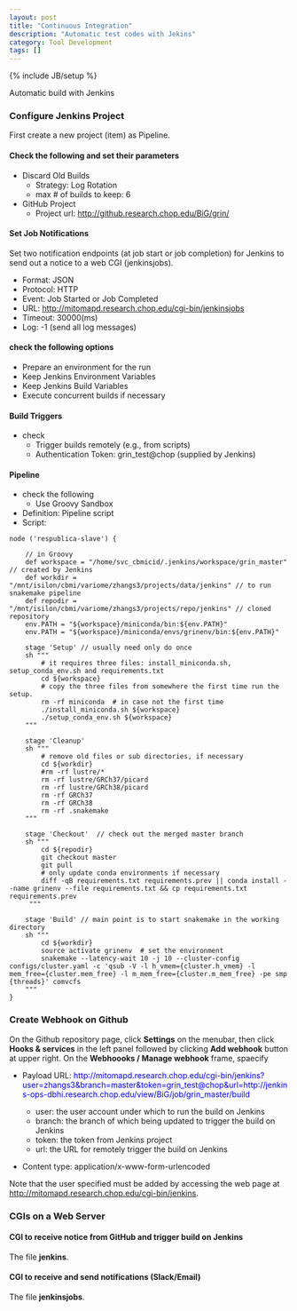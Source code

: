 ```yaml
---
layout: post
title: "Continuous Integration"
description: "Automatic test codes with Jekins"
category: Tool Development
tags: []
---
```

{% include JB/setup %}

Automatic build with Jenkins

### Configure Jenkins Project

First create a new project (item) as Pipeline.

#### Check the following and set their parameters

   * Discard Old Builds
      * Strategy: Log Rotation
      * max # of builds to keep: 6
   * GitHub Project
      * Project url: http://github.research.chop.edu/BiG/grin/

#### Set Job Notifications
Set two notification endpoints (at job start or job completion) for Jenkins to send out a notice to a web CGI (jenkinsjobs).

   * Format: JSON
   * Protocol: HTTP
   * Event: Job Started or Job Completed
   * URL: http://mitomapd.research.chop.edu/cgi-bin/jenkinsjobs
   * Timeout: 30000(ms)
   * Log: -1 (send all log messages)

#### check the following options

   * Prepare an environment for the run
   * Keep Jenkins Environment Variables
   * Keep Jenkins Build Variables
   * Execute concurrent builds if necessary

#### Build Triggers
   * check
      * Trigger builds remotely (e.g., from scripts)
      * Authentication Token: grin_test@chop (supplied by Jenkins)
#### Pipeline
   * check the following
      * Use Groovy Sandbox
   * Definition: Pipeline script
   * Script:
```
node ('respublica-slave') {
 
    // in Groovy
    def workspace = "/home/svc_cbmicid/.jenkins/workspace/grin_master" // created by Jenkins
    def workdir = "/mnt/isilon/cbmi/variome/zhangs3/projects/data/jenkins" // to run snakemake pipeline
    def repodir = "/mnt/isilon/cbmi/variome/zhangs3/projects/repo/jenkins" // cloned repository
    env.PATH = "${workspace}/miniconda/bin:${env.PATH}"
    env.PATH = "${workspace}/miniconda/envs/grinenv/bin:${env.PATH}"
    
    stage 'Setup' // usually need only do once
    sh """
        # it requires three files: install_miniconda.sh, setup_conda_env.sh and requirements.txt
        cd ${workspace}
        # copy the three files from somewhere the first time run the setup.
        rm -rf miniconda  # in case not the first time
        ./install_miniconda.sh ${workspace}
        ./setup_conda_env.sh ${workspace}
    """
    
    stage 'Cleanup'
    sh """
        # remove old files or sub directories, if necessary
        cd ${workdir}
        #rm -rf lustre/*
        rm -rf lustre/GRCh37/picard
        rm -rf lustre/GRCh38/picard
        rm -rf GRCh37
        rm -rf GRCh38
        rm -rf .snakemake
    """

    stage 'Checkout'  // check out the merged master branch
    sh """
        cd ${repodir}
        git checkout master
        git pull
        # only update conda environments if necessary
        diff -qB requirements.txt requirements.prev || conda install --name grinenv --file requirements.txt && cp requirements.txt requirements.prev
     """
    
    stage 'Build' // main point is to start snakemake in the working directory
    sh """
        cd ${workdir}
        source activate grinenv  # set the environment
        snakemake --latency-wait 10 -j 10 --cluster-config configs/cluster.yaml -c 'qsub -V -l h_vmem={cluster.h_vmem} -l mem_free={cluster.mem_free} -l m_mem_free={cluster.m_mem_free} -pe smp {threads}' comvcfs
    """
}
```


### Create Webhook on Github
On the Github repository page, click **Settings** on the menubar,
then click **Hooks & services** in the left panel followed by clicking
**Add webhook** button at upper right.
On the **Webhoooks / Manage webhook** frame, spaecify

   * Payload URL: <font color="blue">http&ratio;//mitomapd.research.chop.edu/cgi-bin/jenkins?user=zhangs3&branch=master&token=grin_test@chop&url=http&ratio;//jenkins-ops-dbhi.research.chop.edu/view/BiG/job/grin_master/build</font>

     * user: the user account under which to run the build on Jenkins
     * branch: the branch of which being updated to trigger the build on Jenkins
     * token: the token from Jenkins project
     * url: the URL for remotely trigger the build on Jenkins

   * Content type: application/x-www-form-urlencoded


Note that the user specified must be added by accessing the web
page at http://mitomapd.research.chop.edu/cgi-bin/jenkins.

### CGIs on a Web Server

#### CGI to receive notice from GitHub and trigger build on Jenkins

The file **jenkins**.

#### CGI to receive and send notifications (Slack/Email)

The file **jenkinsjobs**.

